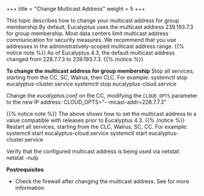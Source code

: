 +++
title = "Change Multicast Address"
weight = 5
+++

This topic describes how to change your multicast address for group membership.By default, Eucalyptus uses the multicast address 239.193.7.3 for group membership. Most data centers limit multicast address communication for security measures. We recommend that you use addresses in the administratively-scoped multicast address range. 
{{% notice note %}}
As of Eucalyptus 4.3, the default multicast address changed from 228.7.7.3 to 239.193.7.3. 
{{% /notice %}}


**To change the multicast address for group membership** Stop all services, starting from the CC, SC, Walrus, then CLC. For example: 
    systemctl stop eucalyptus-cluster.service
    systemctl stop eucalyptus-cloud.service

Change the *eucalyptus.conf* on the CC, modifying the `CLOUD_OPTS` parameter to the new IP address: 
    CLOUD_OPTS="--mcast-addr=228.7.7.3"


{{% notice note %}}
The above shows how to set the multicast address to a value compatible with releases prior to Eucalyptus 4.3. 
{{% /notice %}}
Restart all services, starting from the CLC, Walrus, SC, CC. For example: 
    systemctl start eucalyptus-cloud.service
    systemctl start eucalyptus-cluster.service

Verify that the configured multicast address is being used via netstat: 
    netstat -nulp

**Postrequisites** 

* Check the firewall after changing the multicast address. See for more information. 
